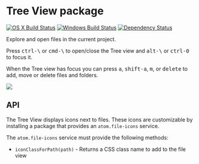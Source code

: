 
# Tree View package
[![OS X Build Status](https://travis-ci.org/atom/tree-view.svg?branch=master)](https://travis-ci.org/atom/tree-view)
[![Windows Build Status](https://ci.appveyor.com/api/projects/status/com793ehi0hajrkd/branch/master?svg=true)](https://ci.appveyor.com/project/Atom/tree-view/branch/master) [![Dependency Status](https://david-dm.org/atom/tree-view.svg)](https://david-dm.org/atom/tree-view)


Explore and open files in the current project.

Press <kbd>ctrl-\\</kbd> or <kbd>cmd-\\</kbd> to open/close the Tree view and <kbd>alt-\\</kbd> or <kbd>ctrl-0</kbd> to focus it.

When the Tree view has focus you can press <kbd>a</kbd>, <kbd>shift-a</kbd>, <kbd>m</kbd>, or <kbd>delete</kbd> to add, move
or delete files and folders.

![](https://f.cloud.github.com/assets/671378/2241932/6d9cface-9ceb-11e3-9026-31d5011d889d.png)

## API

The Tree View displays icons next to files. These icons are customizable by installing a package that provides an `atom.file-icons` service.

The `atom.file-icons` service must provide the following methods:

* `iconClassForPath(path)` - Returns a CSS class name to add to the file view
